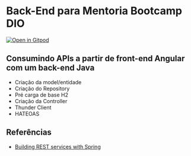 # Back-End para Mentoria Bootcamp DIO

[![Open in Gitpod](https://gitpod.io/button/open-in-gitpod.svg)](https://gitpod.io/#/https://github.com/wilmarques/bootcamp-dio-angular-java-back/tree/ready)

## Consumindo APIs a partir de front-end Angular com um back-end Java

- Criação da model/entidade
- Criação do Repository
- Pré carga de base H2
- Criação da Controller
- Thunder Client
- HATEOAS

## Referências

- [Building REST services with Spring](https://spring.io/guides/tutorials/rest/)
